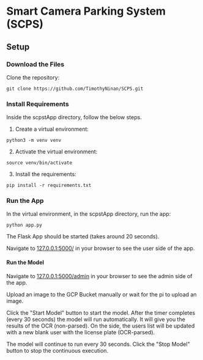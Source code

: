 # Smart Camera Parking System (SCPS)

## Setup

### Download the Files

Clone the repository:

``` 
git clone https://github.com/TimothyNinan/SCPS.git
```

### Install Requirements

Inside the scpstApp directory, follow the below steps.

1. Create a virtual environment:

``` 
python3 -m venv venv
```

2. Activate the virtual environment:

``` 
source venv/bin/activate
```

3. Install the requirements:

``` 
pip install -r requirements.txt
```

### Run the App 

In the virtual environment, in the scpstApp directory, run the app:

``` 
python app.py
```

The Flask App should be started (takes around 20 seconds). 

Navigate to [127.0.0.1:5000/](http://127.0.0.1:5000/) in your browser to see the user side of the app.


#### Run the Model

Navigate to [127.0.0.1:5000/admin](http://127.0.0.1:5000/admin) in your browser to see the admin side of the app.

Upload an image to the GCP Bucket manually or wait for the pi to upload an image.

Click the "Start Model" button to start the model. After the timer completes (every 30 seconds) the model will run automatically. It will give you the results of the OCR (non-parsed). On the side, the users list will be updated with a new blank user with the license plate (OCR-parsed).

The model will continue to run every 30 seconds. Click the "Stop Model" button to stop the continuous execution.